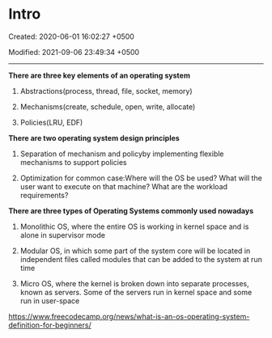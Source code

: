 # Intro

Created: 2020-06-01 16:02:27 +0500

Modified: 2021-09-06 23:49:34 +0500

---

**There are three key elements of an operating system**

1.  Abstractions(process, thread, file, socket, memory)

2.  Mechanisms(create, schedule, open, write, allocate)

3.  Policies(LRU, EDF)



**There are two operating system design principles**

1.  Separation of mechanism and policyby implementing flexible mechanisms to support policies

2.  Optimization for common case:Where will the OS be used? What will the user want to execute on that machine? What are the workload requirements?



**There are three types of Operating Systems commonly used nowadays**

1.  Monolithic OS, where the entire OS is working in kernel space and is alone in supervisor mode

2.  Modular OS, in which some part of the system core will be located in independent files called modules that can be added to the system at run time

3.  Micro OS, where the kernel is broken down into separate processes, known as servers. Some of the servers run in kernel space and some run in user-space



<https://www.freecodecamp.org/news/what-is-an-os-operating-system-definition-for-beginners/>
